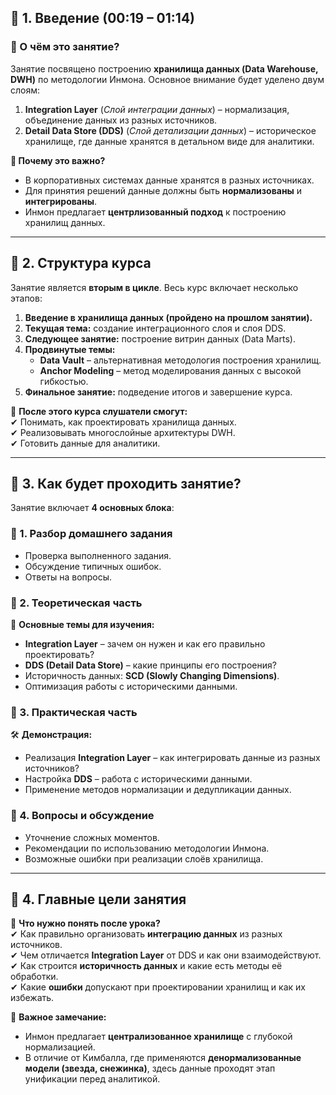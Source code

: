 ## **🔹 1. Введение (00:19 – 01:14)**

### **📌 О чём это занятие?**

Занятие посвящено построению **хранилища данных (Data Warehouse, DWH)** по методологии Инмона. Основное внимание будет уделено двум слоям:

1. **Integration Layer** (_Слой интеграции данных_) – нормализация, объединение данных из разных источников.
2. **Detail Data Store (DDS)** (_Слой детализации данных_) – историческое хранилище, где данные хранятся в детальном виде для аналитики.

**📌 Почему это важно?**

- В корпоративных системах данные хранятся в разных источниках.
- Для принятия решений данные должны быть **нормализованы** и **интегрированы**.
- Инмон предлагает **центрлизованный подход** к построению хранилищ данных.

---

## **🔹 2. Структура курса**

Занятие является **вторым в цикле**. Весь курс включает несколько этапов:

1. **Введение в хранилища данных (пройдено на прошлом занятии).**
2. **Текущая тема:** создание интеграционного слоя и слоя DDS.
3. **Следующее занятие:** построение витрин данных (Data Marts).
4. **Продвинутые темы:**
    - **Data Vault** – альтернативная методология построения хранилищ.
    - **Anchor Modeling** – метод моделирования данных с высокой гибкостью.
5. **Финальное занятие:** подведение итогов и завершение курса.

📌 **После этого курса слушатели смогут:**  
✔ Понимать, как проектировать хранилища данных.  
✔ Реализовывать многослойные архитектуры DWH.  
✔ Готовить данные для аналитики.

---

## **🔹 3. Как будет проходить занятие?**

Занятие включает **4 основных блока**:

### **🔹 1. Разбор домашнего задания**

- Проверка выполненного задания.
- Обсуждение типичных ошибок.
- Ответы на вопросы.

### **🔹 2. Теоретическая часть**

📌 **Основные темы для изучения:**

- **Integration Layer** – зачем он нужен и как его правильно проектировать?
- **DDS (Detail Data Store)** – какие принципы его построения?
- Историчность данных: **SCD (Slowly Changing Dimensions)**.
- Оптимизация работы с историческими данными.

### **🔹 3. Практическая часть**

🛠 **Демонстрация:**

- Реализация **Integration Layer** – как интегрировать данные из разных источников?
- Настройка **DDS** – работа с историческими данными.
- Применение методов нормализации и дедупликации данных.

### **🔹 4. Вопросы и обсуждение**

- Уточнение сложных моментов.
- Рекомендации по использованию методологии Инмона.
- Возможные ошибки при реализации слоёв хранилища.

---

## **🔹 4. Главные цели занятия**

🎯 **Что нужно понять после урока?**  
✔ Как правильно организовать **интеграцию данных** из разных источников.  
✔ Чем отличается **Integration Layer** от DDS и как они взаимодействуют.  
✔ Как строится **историчность данных** и какие есть методы её обработки.  
✔ Какие **ошибки** допускают при проектировании хранилищ и как их избежать.

📌 **Важное замечание:**

- Инмон предлагает **централизованное хранилище** с глубокой нормализацией.
- В отличие от Кимбалла, где применяются **денормализованные модели (звезда, снежинка)**, здесь данные проходят этап унификации перед аналитикой.
